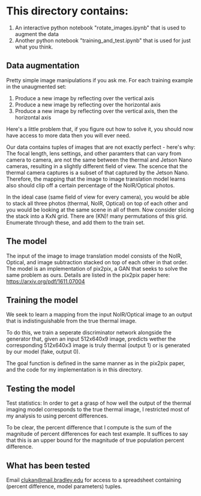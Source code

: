 # This directory contains:

1. An interactive python notebook "rotate_images.ipynb" that is used to augment the data
2. Another python notebook "training_and_test.ipynb" that is used for just what you think.

## Data augmentation

Pretty simple image manipulations if you ask me. For each training example in the unaugmented set:
1. Produce a new image by reflecting over the vertical axis
2. Produce a new image by reflecting over the horizontal axis
3. Produce a new image by reflecting over the vertical axis, then the horizontal axis

Here's a little problem that, if you figure out how to solve it, you should now have access to more data then you will ever need.

Our data contains tuples of images that are not exactly perfect - here's why:
The focal length, lens settings, and other paramters that can vary from camera to camera, are not the same between the thermal and Jetson Nano cameras, resulting in a slightly different field of view. The scence that the thermal camera captures is a subset of that captured by the Jetson Nano. Therefore, the mapping that the image to image translation model learns also should clip off a certain percentage of the NoIR/Optical photos.

In the ideal case (same field of view for every camera), you would be able to stack all three photos (thermal, NoIR, Optical) on top of each other and you would be looking at the same scene in all of them. Now consider slicing the stack into a KxN grid. There are (KN)! many permutations of this grid. Enumerate through these, and add them to the train set.


## The model

The input of the image to image translation model consists of the NoIR, Optical, and image subtraction stacked on top of each other in that order. The model is an implementation of pix2pix, a GAN that seeks to solve the same problem as ours. Details are listed in the pix2pix paper here: https://arxiv.org/pdf/1611.07004


## Training the model

We seek to learn a mapping from the input NoIR/Optical image to an output that is indistinguishable from the true thermal image.

To do this, we train a seperate discriminator network alongside the generator that, given an input 512x640x9 image, predicts wether the corresponding 512x640x3 image is truly thermal (output 1) or is generated by our model (fake, output 0).

The goal function is defined in the same manner as in the pix2pix paper, and the code for my implementation is in this directory.

## Testing the model

Test statistics:
In order to get a grasp of how well the output of the thermal imaging model corresponds to the true thermal image, I restricted most of my analysis to using percent differences.

To be clear, the percent difference that I compute is the sum of the magnitude of percent differences for each test example. It suffices to say that this is an upper bound for the magnitude of true population percent difference.


## What has been tested

Email clukan@mail.bradley.edu for access to a spreadsheet containing (percent difference, model parameters) tuples.
